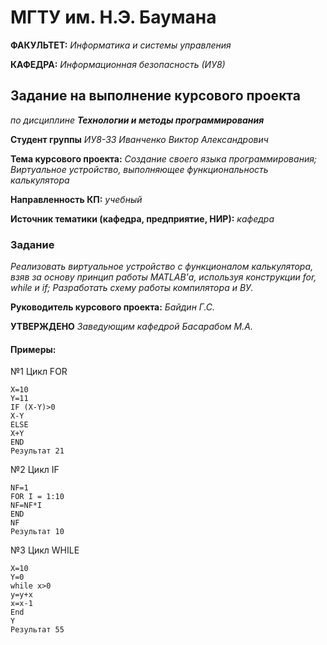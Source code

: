 # МГТУ им. Н.Э. Баумана

**ФАКУЛЬТЕТ:** *Информатика и системы управления*

**КАФЕДРА:** *Информационная безопасность (ИУ8)*

## Задание на выполнение курсового проекта
*по дисциплине **Технологии и методы программирования***
 
**Студент группы** *ИУ8-33 Иванченко Виктор Александрович*
 
**Тема курсового проекта:** *Создание своего языка программирования; Виртуальное устройство, выполняющее функциональность калькулятора*
 
**Направленность КП:** *учебный*
 
**Источник тематики (кафедра, предприятие, НИР):** *кафедра*
 
 ### Задание
*Реализовать виртуальное устройство с функционалом калькулятора, взяв за основу принцип работы MATLAB'а, используя конструкции for, while и if; Разработать схему работы компилятора и ВУ.*

**Руководитель курсового проекта:** *Байдин Г.С.*

**УТВЕРЖДЕНО** *Заведующим кафедрой Басарабом М.А.*

#### Примеры:
№1 Цикл FOR
```Проверка условия
X=10
Y=11
IF (X-Y)>0
X-Y
ELSE 
X+Y
END
Результат 21
```

№2 Цикл IF
```Вычисление 10
NF=1
FOR I = 1:10
NF=NF*I
END
NF
Результат 10
```

№3 Цикл WHILE
```Вывод суммы чисел от 1 до 10
X=10
Y=0
while x>0
y=y+x
x=x-1
End
Y
Результат 55
```


